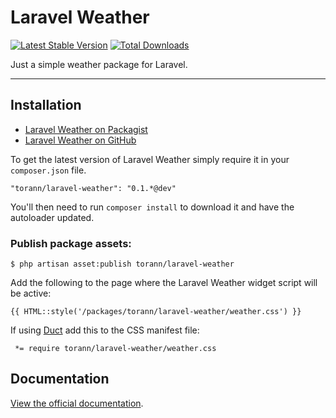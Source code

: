 # Laravel Weather

[![Latest Stable Version](https://poser.pugx.org/torann/laravel-weather/v/stable.png)](https://packagist.org/packages/torann/laravel-weather) [![Total Downloads](https://poser.pugx.org/torann/laravel-weather/downloads.png)](https://packagist.org/packages/torann/laravel-weather)

Just a simple weather package for Laravel.

----------

## Installation

- [Laravel Weather on Packagist](https://packagist.org/packages/torann/laravel-weather)
- [Laravel Weather on GitHub](https://github.com/torann/laravel-weather)

To get the latest version of Laravel Weather simply require it in your `composer.json` file.

~~~
"torann/laravel-weather": "0.1.*@dev"
~~~

You'll then need to run `composer install` to download it and have the autoloader updated.

### Publish package assets:

```
$ php artisan asset:publish torann/laravel-weather
```

Add the following to the page where the Laravel Weather widget script will be active:

```
{{ HTML::style('/packages/torann/laravel-weather/weather.css') }} 
```

If using [Duct](https://github.com/torann/asset-duct) add this to the CSS manifest file:

```
 *= require torann/laravel-weather/weather.css
```

## Documentation

[View the official documentation](https://github.com/Torann/laravel-weather/wiki).